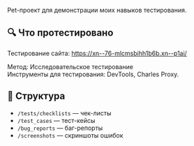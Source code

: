Pet-проект для демонстрации моих навыков тестирования.

## 🔍 Что протестировано
Тестирование сайта: https://xn--76-mlcmsbihh1b6b.xn--p1ai/

Метод: Исследовательское тестирование  
Инструменты для тестирования: DevTools, Charles Proxy. 

## 📁 Структура
- `/tests/checklists` — чек-листы
- `/test_cases` — тест-кейсы
- `/bug_reports` — баг-репорты
- `/screenshots` — скриншоты ошибок
